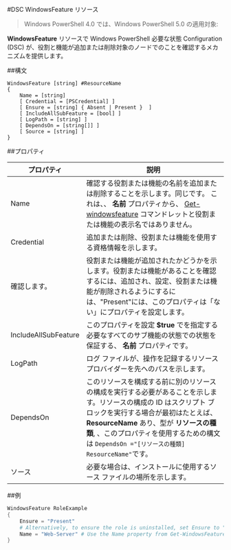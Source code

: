 #DSC WindowsFeature リソース

> Windows PowerShell 4.0 では、Windows PowerShell 5.0 の適用対象:

**WindowsFeature** リソースで Windows PowerShell 必要な状態 Configuration (DSC) が、役割と機能が追加または削除対象のノードでのことを確認するメカニズムを提供します。

##構文

```
WindowsFeature [string] #ResourceName
{
    Name = [string]
    [ Credential = [PSCredential] ]
    [ Ensure = [string] { Absent | Present }  ]
    [ IncludeAllSubFeature = [bool] ]
    [ LogPath = [string] ]
    [ DependsOn = [string[]] ]
    [ Source = [string] ]
}
```

##プロパティ

| プロパティ| 説明|
|---|---|
| Name| 確認する役割または機能の名前を追加または削除することを示します。同じです。 これは、、 __名前__ プロパティから、 [Get-windowsfeature](https://technet.microsoft.com/en-us/library/jj205469.aspx) コマンドレットと役割または機能の表示名ではありません。|
| Credential| 追加または削除、役割または機能を使用する資格情報を示します。|
| 確認します。| 役割または機能が追加されたかどうかを示します。役割または機能があることを確認するには、追加され、設定、役割または機能が削除されるようにするには、"Present"には、このプロパティは「ない」にプロパティを設定します。|
| IncludeAllSubFeature| このプロパティを設定 __$true__ でを指定する必要なすべてのサブ機能の状態での状態を保証する、 __名前__ プロパティです。|
| LogPath| ログ ファイルが、操作を記録するリソース プロバイダーを先へのパスを示します。|
| DependsOn| このリソースを構成する前に別のリソースの構成を実行する必要があることを示します。リソースの構成の ID はスクリプト ブロックを実行する場合が最初はたとえば、 __ResourceName__ あり、型が __リソースの種類__, 、このプロパティを使用するための構文は `DependsOn ="[リソースの種類] ResourceName"`です。|
| ソース| 必要な場合は、インストールに使用するソース ファイルの場所を示します。|

##例

```powershell
WindowsFeature RoleExample
{
    Ensure = "Present" 
    # Alternatively, to ensure the role is uninstalled, set Ensure to "Absent"
    Name = "Web-Server" # Use the Name property from Get-WindowsFeature  
}
```





